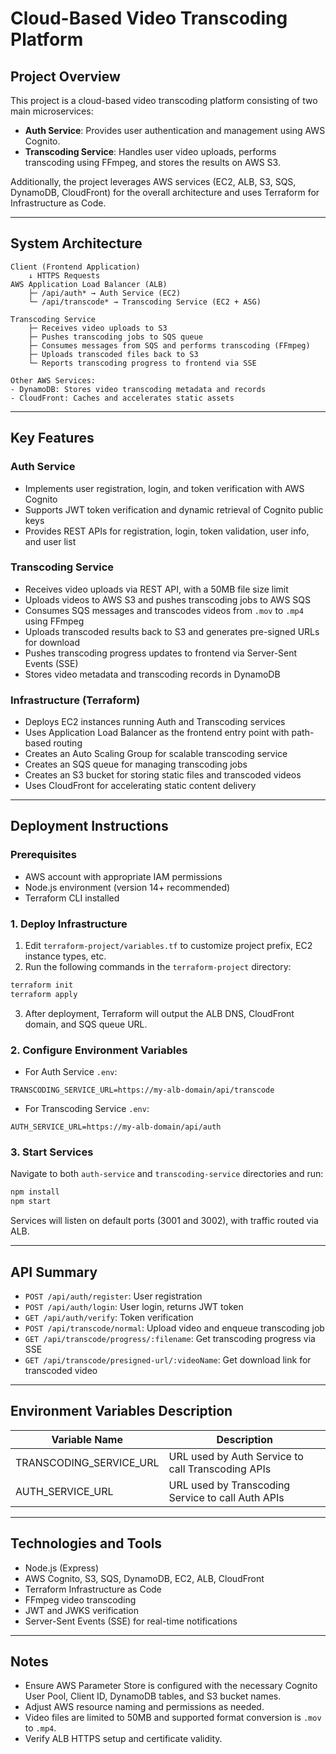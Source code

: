 # Cloud-Based Video Transcoding Platform

## Project Overview

This project is a cloud-based video transcoding platform consisting of two main microservices:

* **Auth Service**: Provides user authentication and management using AWS Cognito.
* **Transcoding Service**: Handles user video uploads, performs transcoding using FFmpeg, and stores the results on AWS S3.

Additionally, the project leverages AWS services (EC2, ALB, S3, SQS, DynamoDB, CloudFront) for the overall architecture and uses Terraform for Infrastructure as Code.

---

## System Architecture

```plaintext
Client (Frontend Application)
    ↓ HTTPS Requests
AWS Application Load Balancer (ALB)
    ├─ /api/auth* → Auth Service (EC2)
    └─ /api/transcode* → Transcoding Service (EC2 + ASG)
    
Transcoding Service
    ├─ Receives video uploads to S3
    ├─ Pushes transcoding jobs to SQS queue
    ├─ Consumes messages from SQS and performs transcoding (FFmpeg)
    ├─ Uploads transcoded files back to S3
    └─ Reports transcoding progress to frontend via SSE

Other AWS Services:
- DynamoDB: Stores video transcoding metadata and records
- CloudFront: Caches and accelerates static assets
```

---

## Key Features

### Auth Service

* Implements user registration, login, and token verification with AWS Cognito
* Supports JWT token verification and dynamic retrieval of Cognito public keys
* Provides REST APIs for registration, login, token validation, user info, and user list

### Transcoding Service

* Receives video uploads via REST API, with a 50MB file size limit
* Uploads videos to AWS S3 and pushes transcoding jobs to AWS SQS
* Consumes SQS messages and transcodes videos from `.mov` to `.mp4` using FFmpeg
* Uploads transcoded results back to S3 and generates pre-signed URLs for download
* Pushes transcoding progress updates to frontend via Server-Sent Events (SSE)
* Stores video metadata and transcoding records in DynamoDB

### Infrastructure (Terraform)

* Deploys EC2 instances running Auth and Transcoding services
* Uses Application Load Balancer as the frontend entry point with path-based routing
* Creates an Auto Scaling Group for scalable transcoding service
* Creates an SQS queue for managing transcoding jobs
* Creates an S3 bucket for storing static files and transcoded videos
* Uses CloudFront for accelerating static content delivery

---

## Deployment Instructions

### Prerequisites

* AWS account with appropriate IAM permissions
* Node.js environment (version 14+ recommended)
* Terraform CLI installed

### 1. Deploy Infrastructure

1. Edit `terraform-project/variables.tf` to customize project prefix, EC2 instance types, etc.
2. Run the following commands in the `terraform-project` directory:

```bash
terraform init
terraform apply
```

3. After deployment, Terraform will output the ALB DNS, CloudFront domain, and SQS queue URL.

### 2. Configure Environment Variables

* For Auth Service `.env`:

```
TRANSCODING_SERVICE_URL=https://my-alb-domain/api/transcode
```

* For Transcoding Service `.env`:

```
AUTH_SERVICE_URL=https://my-alb-domain/api/auth
```

### 3. Start Services

Navigate to both `auth-service` and `transcoding-service` directories and run:

```bash
npm install
npm start
```

Services will listen on default ports (3001 and 3002), with traffic routed via ALB.

---

## API Summary

* `POST /api/auth/register`: User registration
* `POST /api/auth/login`: User login, returns JWT token
* `GET /api/auth/verify`: Token verification
* `POST /api/transcode/normal`: Upload video and enqueue transcoding job
* `GET /api/transcode/progress/:filename`: Get transcoding progress via SSE
* `GET /api/transcode/presigned-url/:videoName`: Get download link for transcoded video

---

## Environment Variables Description

| Variable Name             | Description                                       |
| ------------------------- | ------------------------------------------------- |
| TRANSCODING\_SERVICE\_URL | URL used by Auth Service to call Transcoding APIs |
| AUTH\_SERVICE\_URL        | URL used by Transcoding Service to call Auth APIs |

---

## Technologies and Tools

* Node.js (Express)
* AWS Cognito, S3, SQS, DynamoDB, EC2, ALB, CloudFront
* Terraform Infrastructure as Code
* FFmpeg video transcoding
* JWT and JWKS verification
* Server-Sent Events (SSE) for real-time notifications

---

## Notes

* Ensure AWS Parameter Store is configured with the necessary Cognito User Pool, Client ID, DynamoDB tables, and S3 bucket names.
* Adjust AWS resource naming and permissions as needed.
* Video files are limited to 50MB and supported format conversion is `.mov` to `.mp4`.
* Verify ALB HTTPS setup and certificate validity.
